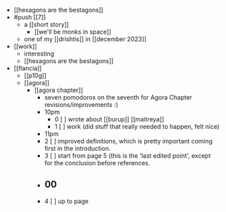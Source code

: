 - [[hexagons are the bestagons]]
- #push [[7]]
  - a [[short story]]
    - [[we'll be monks in space]]
  - one of my [[drishtis]] in [[december 2023]]
- [[work]]
  - interesting
  - [[hexagons are the bestagons]]
- [[flancia]]
  - [[p10g]]
  - [[agora]]
    - [[agora chapter]]
      - seven pomodoros on the seventh for Agora Chapter revisions/improvements :)
      - 10pm
        - 0 [ ] wrote about [[burup]] [[maitreya]]
        - 1 [ ] work (did stuff that really needed to happen, felt nice)
      - 11pm
      - 2 [ ] improved definitions, which is pretty important coming first in the introduction.
      - 3 [ ] start from page 5 (this is the 'last edited point', except for the conclusion before references.
      - 00
        - 
      - 4 [ ] up to page
